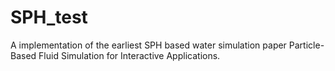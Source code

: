 # SPH_test
A implementation of the earliest SPH based water simulation paper Particle-Based Fluid Simulation for Interactive Applications.
